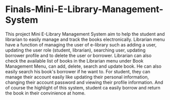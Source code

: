 # Finals-Mini-E-Library-Management-System

This project Mini E-Library Management System aim to help the student and librarian to easily manage and track the books electronically. Librarian menu have a function of managing the user of e-library such as adding a user, updating the user role (student, librarian), searching user, updating borrower profile and to delete the user or borrower. Librarian can also check the available list of books in the Librarian menu under Book Management Menu, can add, delete, search and update book. He can also easily search his book's borrower if he want to. For student, they can manage their account easily like updating their personal information, changing their account password and viewing their profile information. And of course the highlight of this system, student ca easily borrow and return the book in their convinience at home.
